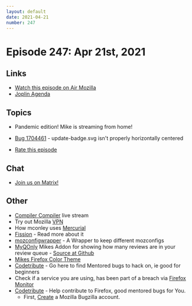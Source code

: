 ```yaml
---
layout: default
date: 2021-04-21
number: 247
---
```


# Episode 247: Apr 21st, 2021

## Links
* [Watch this episode on Air Mozilla](https://mzl.la/joy-of-coding-2021-04-21)
* [Joplin Agenda](https://mikeconley.ca/joc/agendas/Episode-0247.html)

## Topics
* Pandemic edition! Mike is streaming from home!
* [Bug 1704461](https://bugzilla.mozilla.org/show_bug.cgi?id=1704461) - update-badge.svg isn't properly horizontally centered

* [Rate this episode](https://forms.gle/hxVN9ZKgcEHiiEAu5)

## Chat
* [Join us on Matrix!](https://matrix.to/#/!enWuAmKDOEEPYejXRk:mozilla.org?via=mozilla.org&via=raim.ist)

## Other
* [Compiler Compiler](https://www.twitch.tv/codehag) live stream
* Try out Mozilla [VPN](https://vpn.mozilla.org/)
* How mconley uses [Mercurial](https://mikeconley.github.io/documents/How_mconley_uses_Mercurial_for_Mozilla_code)
* [Fission](https://firefox-source-docs.mozilla.org/dom/dom/Fission.html) - Read more about it
* [mozconfigwrapper](https://github.com/ahal/mozconfigwrapper) - A Wrapper to keep different mozconfigs
* [MyQOnly](https://addons.mozilla.org/en-US/firefox/addon/myqonly/) Mikes Addon for showing how many reviews are in your review queue - [Source at Github](https://github.com/mikeconley/myqonly)
* [Mikes Firefox Color Theme](https://addons.mozilla.org/en-US/firefox/addon/electricbluegaloo/)
* [Codetribute](https://codetribute.mozilla.org/) - Go here to find Mentored bugs to hack on, ie good for beginners
* Check if a service you are using, has been part of a breach via [Firefox Monitor](https://monitor.firefox.com/breaches)
* [Codetribute](https://codetribute.mozilla.org/) - Help contribute to Firefox, good mentored bugs for You.
  - First, [Create](https://bugzilla.mozilla.org/createaccount.cgi) a Mozilla Bugzilla account.

